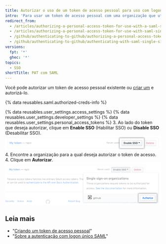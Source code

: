 ```yaml
---
title: Autorizar o uso de um token de acesso pessoal para uso com logon único SAML
intro: 'Para usar um token de acesso pessoal com uma organização que utiliza logon único SAML (SSO), primeiramente, você deve autorizar o token.'
redirect_from:
  - /articles/authorizing-a-personal-access-token-for-use-with-a-saml-single-sign-on-organization/
  - /articles/authorizing-a-personal-access-token-for-use-with-saml-single-sign-on
  - /github/authenticating-to-github/authorizing-a-personal-access-token-for-use-with-saml-single-sign-on
  - /github/authenticating-to-github/authenticating-with-saml-single-sign-on/authorizing-a-personal-access-token-for-use-with-saml-single-sign-on
versions:
  fpt: '*'
  ghec: '*'
topics:
  - SSO
shortTitle: PAT com SAML
---
```


Você pode autorizar um token de acesso pessoal existente ou [criar um](/github/authenticating-to-github/creating-a-personal-access-token) e autorizá-lo.

{% data reusables.saml.authorized-creds-info %}

{% data reusables.user_settings.access_settings %}
{% data reusables.user_settings.developer_settings %}
{% data reusables.user_settings.personal_access_tokens %}
3. Ao lado do token que deseja autorizar, clique em **Enable SSO** (Habilitar SSO) ou **Disable SSO** (Desabilitar SSO). ![Botão de autorização do token SSO](/assets/images/help/settings/sso-allowlist-button.png)
4. Encontre a organização para a qual deseja autorizar o token de acesso.
4. Clique em **Autorizar**. ![Botão de autorização do token](/assets/images/help/settings/token-authorize-button.png)

## Leia mais

- "[Criando um token de acesso pessoal](/github/authenticating-to-github/creating-a-personal-access-token)"
- "[Sobre a autenticação com logon único SAML](/articles/about-authentication-with-saml-single-sign-on)"
